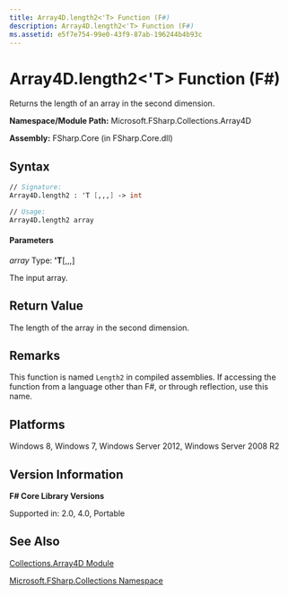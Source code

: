 ```yaml
---
title: Array4D.length2<'T> Function (F#)
description: Array4D.length2<'T> Function (F#)
ms.assetid: e5f7e754-99e0-43f9-87ab-196244b4b93c 
---
```


# Array4D.length2<'T> Function (F#)

Returns the length of an array in the second dimension.

**Namespace/Module Path:** Microsoft.FSharp.Collections.Array4D

**Assembly:** FSharp.Core (in FSharp.Core.dll)


## Syntax

```fsharp
// Signature:
Array4D.length2 : 'T [,,,] -> int

// Usage:
Array4D.length2 array
```

#### Parameters
*array*
Type: **'T**[[,,,]](https://msdn.microsoft.com/library/e957316d-b2e0-4f04-ac4c-426d4f38a968)


The input array.

## Return Value

The length of the array in the second dimension.

## Remarks
This function is named `Length2` in compiled assemblies. If accessing the function from a language other than F#, or through reflection, use this name.


## Platforms
Windows 8, Windows 7, Windows Server 2012, Windows Server 2008 R2


## Version Information
**F# Core Library Versions**

Supported in: 2.0, 4.0, Portable

## See Also
[Collections.Array4D Module](Collections.Array4D-Module-%5BFSharp%5D.md)

[Microsoft.FSharp.Collections Namespace](Microsoft.FSharp.Collections-Namespace.md)